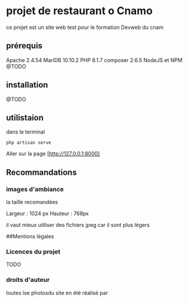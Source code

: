 # projet de restaurant o Cnamo

ce projet est un site web test pour le formation Devweb du cnam

## prérequis
Apache 2.4.54
MariDB 10.10.2
PHP 8.1.7
composer 2.6.5
NodeJS et NPM @TODO

## installation

@TODO

## utilistaion

dans le terminal

```
php artisan serve
```
Aller sur la page   [http://127.0.0.1:8000]
## Recommandations
### images d'ambiance

la taille recomandées 

Largeur : 1024 px
Hauteur : 768px

il vaut mieux utiliser des fichiers jpeg car il sont plus légers 

##Mentions légales

### Licences du projet

TODO

### droits d'auteur

toutes lse photosdu site en été réalisé par



